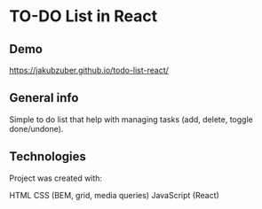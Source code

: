 # TO-DO List in React 

## Demo

https://jakubzuber.github.io/todo-list-react/

## General info

Simple to do list that help with managing tasks (add, delete, toggle done/undone).

## Technologies

Project was created with:

HTML
CSS (BEM, grid, media queries)
JavaScript (React)